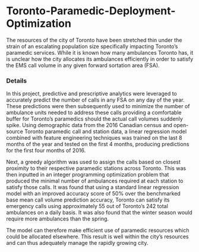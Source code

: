 # Toronto-Paramedic-Deployment-Optimization

The resources of the city of Toronto have been stretched thin under the strain of an escalating population size specifically impacting Toronto’s paramedic services. While it is known how many ambulances Toronto has, it is unclear how the city allocates its ambulances efficiently in order to satisfy the EMS call volume in any given forward sortation area (FSA). 

### Details

In this project, predictive and prescriptive analytics were leveraged to accurately predict the number of calls in any FSA on any day of the year. These predictions were then subsequently used to minimize the number of ambulance units needed to address these calls providing a comfortable buffer for Toronto’s paramedics should the actual call volumes suddenly spike. Using demographic data from the 2016 Canadian census and open-source Toronto paramedic call and station data, a linear regression model combined with feature engineering techniques was trained on the last 8 months of the year and tested on the first 4 months, producing predictions for the first four months of 2016. 

Next, a greedy algorithm was used to assign the calls based on closest proximity to their respective paramedic stations across Toronto. This was then inputted in an integer programming optimization problem that produced the minimal number of ambulances required at each station to satisfy those calls. It was found that using a standard linear regression model with an improved accuracy score of 50% over the benchmarked base mean call volume prediction accuracy, Toronto can satisfy its emergency calls using approximately 55 out of Toronto’s 242 total ambulances on a daily basis. It was also found that the winter season would require more ambulances than the spring. 

The model can therefore make efficient use of paramedic resources which could be allocated elsewhere. This result is well within the city’s resources and can thus adequately manage the rapidly growing city. 

